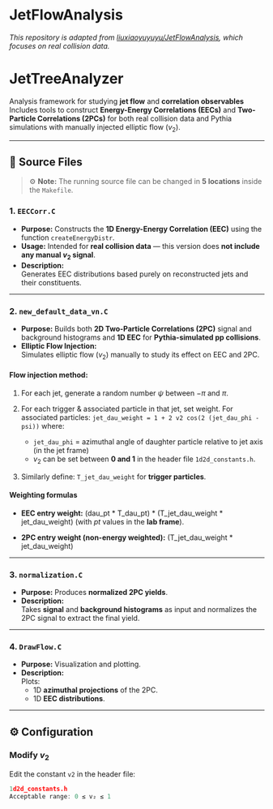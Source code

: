 # JetFlowAnalysis
*This repository is adapted from [liuxiaoyuyuyu/JetFlowAnalysis](https://github.com/liuxiaoyuyuyu/JetFlowAnalysis.git), which focuses on real collision data.*
# JetTreeAnalyzer
Analysis framework for studying **jet flow** and **correlation observables** 
Includes tools to construct **Energy-Energy Correlations (EECs)** and **Two-Particle Correlations (2PCs)** for both real collision data and Pythia simulations with manually injected elliptic flow ($v_2$).

---

## 📁 Source Files

> ⚙️ **Note:** The running source file can be changed in **5 locations** inside the `Makefile`.

### **1. `EECCorr.C`**
- **Purpose:** Constructs the **1D Energy-Energy Correlation (EEC)** using the function `createEnergyDistr`.
- **Usage:** Intended for **real collision data** — this version does **not include any manual $v_2$ signal**.
- **Description:**  
  Generates EEC distributions based purely on reconstructed jets and their constituents.

---

### **2. `new_default_data_vn.C`**
- **Purpose:** Builds both **2D Two-Particle Correlations (2PC)** signal and background histograms and **1D EEC** for **Pythia-simulated pp collisions**.
- **Elliptic Flow Injection:**  
  Simulates elliptic flow ($v_2$) manually to study its effect on EEC and 2PC.

#### **Flow injection method:**
1. For each jet, generate a random number $\psi$ between $-\pi$ and $\pi$.
2. For each trigger & associated particle in that jet, set weight. For associated particles:
   `jet_dau_weight = 1 + 2 v2 cos(2 (jet_dau_phi - psi))`
   where:
   - `jet_dau_phi` = azimuthal angle of daughter particle relative to jet axis (in the jet frame)
   - $v_2$ can be set between **0 and 1** in the header file `1d2d_constants.h`.

3. Similarly define:
   `T_jet_dau_weight`
   for **trigger particles**.

#### **Weighting formulas**
- **EEC entry weight:**
  (dau_pt * T_dau_pt) * (T_jet_dau_weight * jet_dau_weight)
  (with $pt$ values in the **lab frame**).

- **2PC entry weight (non-energy weighted):**
  (T_jet_dau_weight * jet_dau_weight)

---

### **3. `normalization.C`**
- **Purpose:** Produces **normalized 2PC yields**.
- **Description:**  
  Takes **signal** and **background histograms** as input and normalizes the 2PC signal to extract the final yield.

---

### **4. `DrawFlow.C`**
- **Purpose:** Visualization and plotting.
- **Description:**  
  Plots:
  - 1D **azimuthal projections** of the 2PC.
  - 1D **EEC distributions**.

---

## ⚙️ Configuration

### **Modify $v_2$**
Edit the constant `v2` in the header file:

```cpp
1d2d_constants.h
Acceptable range: 0 ≤ v₂ ≤ 1
